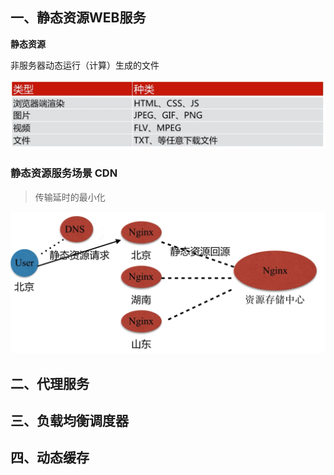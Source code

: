 ## 一、静态资源WEB服务

**静态资源**

非服务器动态运行（计算）生成的文件

![1560949419(1)](img\1560949419(1).png)

### 静态资源服务场景 CDN

> 传输延时的最小化

![1560949801(1)](.\img\1560949801(1).png)





## 二、代理服务



## 三、负载均衡调度器



## 四、动态缓存